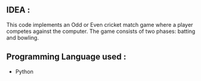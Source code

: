 ## IDEA :
This code implements an Odd or Even cricket match game where a player competes against the computer. The game consists of two phases: batting and bowling.
## Programming Language used :
- Python
